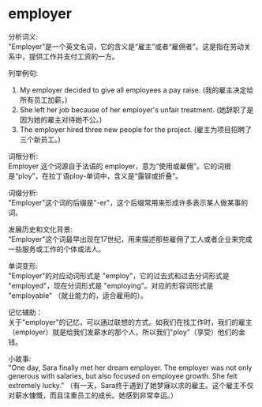 # employer

分析词义:  
"Employer"是一个英文名词，它的含义是“雇主”或者“雇佣者”。这是指在劳动关系中，提供工作并支付工资的一方。

  

列举例句:

  

1.  My employer decided to give all employees a pay raise. (我的雇主决定给所有员工加薪。)
2.  She left her job because of her employer's unfair treatment. (她辞职了是因为她的雇主对待她不公。)
3.  The employer hired three new people for the project. (雇主为项目招聘了三个新员工。)

  

词根分析:  
Employer 这个词源自于法语的 employer，意为“使用或雇佣”。它的词根是“ploy”，在拉丁语ploy-单词中，含义是“露铆或折叠”。

  

词缀分析:  
"Employer"这个词的后缀是"-er"，这个后缀常用来形成许多表示某人做某事的词。

  

发展历史和文化背景:  
"Employer"这个词最早出现在17世纪，用来描述那些雇佣了工人或者企业来完成一些服务或工作的个体或法人。

  

单词变形:  
"Employer"的对应动词形式是 "employ"，它的过去式和过去分词形式是 "employed"，现在分词形式是 "employing"。对应的形容词形式是 "employable" （就业能力的，适合雇用的）。

  

记忆辅助：  
关于"employer"的记忆，可以通过联想的方式。如我们在找工作时，我们的雇主（employer）就是给我们发薪水的那个人，所以我们"ploy"（享受）他们的金钱。

  

小故事:  
"One day, Sara finally met her dream employer. The employer was not only generous with salaries, but also focused on employee growth. She felt extremely lucky." （有一天，Sara终于遇到了她梦寐以求的雇主。这个雇主不仅对薪水慷慨，而且注重员工的成长。她感到非常幸运。）
